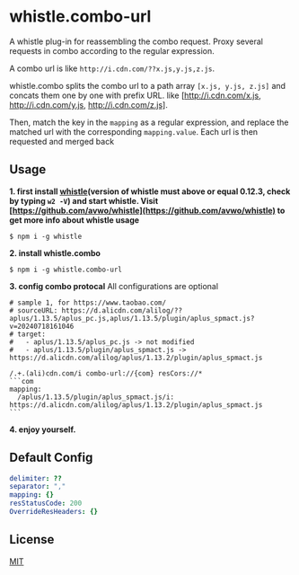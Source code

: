 # whistle.combo-url

A whistle plug-in for reassembling the combo request. Proxy several requests in combo according to the regular expression.

A combo url is like `http://i.cdn.com/??x.js,y.js,z.js`. 

whistle.combo splits the combo url to a path array `[x.js, y.js, z.js]` and concats them one by one with prefix URL. like [http://i.cdn.com/x.js, http://i.cdn.com/y.js, http://i.cdn.com/z.js].

Then, match the key in the `mapping` as a regular expression, and replace the matched url with the corresponding `mapping.value`. Each url is then requested and merged back

## Usage

**1. first install [whistle](https://github.com/avwo/whistle)(version of whistle must above or equal 0.12.3, check by typing `w2 -V`) and start whistle. Visit [https://github.com/avwo/whistle](https://github.com/avwo/whistle) to get more info about whistle usage**

```
$ npm i -g whistle
```

**2. install whistle.combo**

```
$ npm i -g whistle.combo-url
```
    

**3. config combo protocal**
All configurations are optional

~~~
# sample 1, for https://www.taobao.com/
# sourceURL: https://d.alicdn.com/alilog/??aplus/1.13.5/aplus_pc.js,aplus/1.13.5/plugin/aplus_spmact.js?v=20240718161046
# target:
#   - aplus/1.13.5/aplus_pc.js -> not modified
#   - aplus/1.13.5/plugin/aplus_spmact.js -> https://d.alicdn.com/alilog/aplus/1.13.2/plugin/aplus_spmact.js

/.+.(ali)cdn.com/i combo-url://{com} resCors://*
```com
mapping:
  /aplus/1.13.5/plugin/aplus_spmact.js/i: https://d.alicdn.com/alilog/aplus/1.13.2/plugin/aplus_spmact.js
```
~~~

**4. enjoy yourself.**

## Default Config

```yaml
delimiter: ??
separator: ","
mapping: {}
resStatusCode: 200
OverrideResHeaders: {}
```

## License
[MIT](./LICENSE)
